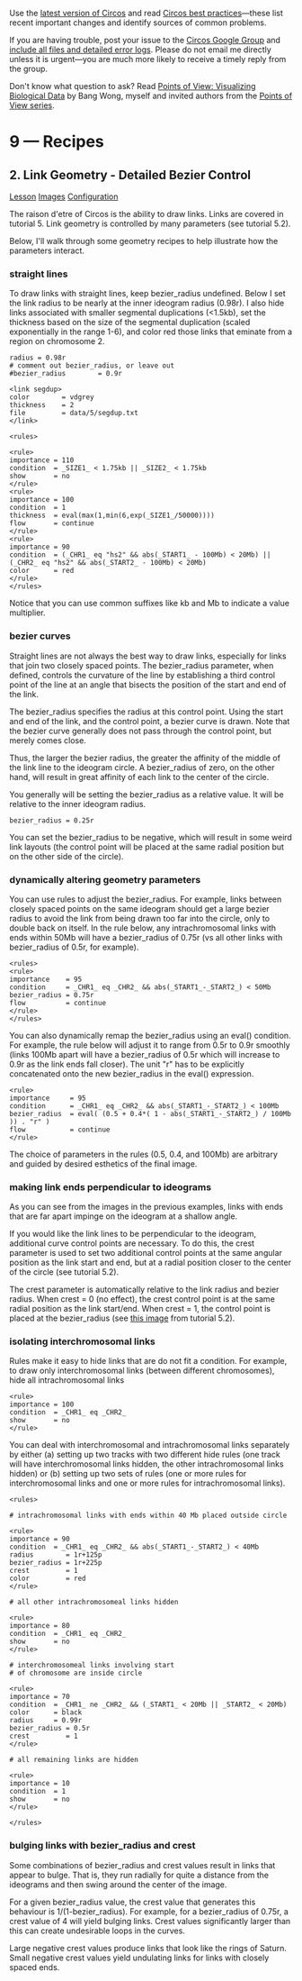 Use the [latest version of Circos](/software/download/circos/) and read
[Circos best
practices](/documentation/tutorials/reference/best_practices/)—these list
recent important changes and identify sources of common problems.

If you are having trouble, post your issue to the [Circos Google
Group](https://groups.google.com/group/circos-data-visualization) and [include
all files and detailed error logs](/support/support/). Please do not email me
directly unless it is urgent—you are much more likely to receive a timely
reply from the group.

Don't know what question to ask? Read [Points of View: Visualizing Biological
Data](https://www.nature.com/nmeth/journal/v9/n12/full/nmeth.2258.html) by
Bang Wong, myself and invited authors from the [Points of View
series](https://mk.bcgsc.ca/pointsofview).

# 9 — Recipes

## 2\. Link Geometry - Detailed Bezier Control

[Lesson](/documentation/tutorials/recipes/link_geometry/lesson)
[Images](/documentation/tutorials/recipes/link_geometry/images)
[Configuration](/documentation/tutorials/recipes/link_geometry/configuration)

The raison d'etre of Circos is the ability to draw links. Links are covered in
tutorial 5. Link geometry is controlled by many parameters (see tutorial 5.2).

Below, I'll walk through some geometry recipes to help illustrate how the
parameters interact.

### straight lines

To draw links with straight lines, keep bezier_radius undefined. Below I set
the link radius to be nearly at the inner ideogram radius (0.98r). I also hide
links associated with smaller segmental duplications (<1.5kb), set the
thickness based on the size of the segmental duplication (scaled exponentially
in the range 1-6), and color red those links that eminate from a region on
chromosome 2.

    
    
    radius = 0.98r
    # comment out bezier_radius, or leave out
    #bezier_radius        = 0.9r
    
    <link segdup>
    color        = vdgrey
    thickness    = 2
    file         = data/5/segdup.txt
    </link>
    
    <rules>
    
    <rule>
    importance = 110
    condition  = _SIZE1_ < 1.75kb || _SIZE2_ < 1.75kb
    show       = no
    </rule>
    <rule>
    importance = 100
    condition  = 1
    thickness  = eval(max(1,min(6,exp(_SIZE1_/50000))))
    flow       = continue
    </rule>
    <rule>
    importance = 90
    condition  = (_CHR1_ eq "hs2" && abs(_START1_ - 100Mb) < 20Mb) || (_CHR2_ eq "hs2" && abs(_START2_ - 100Mb) < 20Mb)
    color      = red
    </rule>
    </rules>
    
    

Notice that you can use common suffixes like kb and Mb to indicate a value
multiplier.

### bezier curves

Straight lines are not always the best way to draw links, especially for links
that join two closely spaced points. The bezier_radius parameter, when
defined, controls the curvature of the line by establishing a third control
point of the line at an angle that bisects the position of the start and end
of the link.

The bezier_radius specifies the radius at this control point. Using the start
and end of the link, and the control point, a bezier curve is drawn. Note that
the bezier curve generally does not pass through the control point, but merely
comes close.

Thus, the larger the bezier radius, the greater the affinity of the middle of
the link line to the ideogram circle. A bezier_radius of zero, on the other
hand, will result in great affinity of each link to the center of the circle.

You generally will be setting the bezier_radius as a relative value. It will
be relative to the inner ideogram radius.

    
    
    bezier_radius = 0.25r
    

You can set the bezier_radius to be negative, which will result in some weird
link layouts (the control point will be placed at the same radial position but
on the other side of the circle).

### dynamically altering geometry parameters

You can use rules to adjust the bezier_radius. For example, links between
closely spaced points on the same ideogram should get a large bezier radius to
avoid the link from being drawn too far into the circle, only to double back
on itself. In the rule below, any intrachromosomal links with ends within 50Mb
will have a bezier_radius of 0.75r (vs all other links with bezier_radius of
0.5r, for example).

    
    
    <rules>
    <rule>
    importance    = 95
    condition     = _CHR1_ eq _CHR2_ && abs(_START1_-_START2_) < 50Mb
    bezier_radius = 0.75r
    flow          = continue
    </rule>
    </rules>
    

You can also dynamically remap the bezier_radius using an eval() condition.
For example, the rule below will adjust it to range from 0.5r to 0.9r smoothly
(links 100Mb apart will have a bezier_radius of 0.5r which will increase to
0.9r as the link ends fall closer). The unit "r" has to be explicitly
concatenated onto the new bezier_radius in the eval() expression.

    
    
    <rule>
    importance     = 95
    condition      = _CHR1_ eq _CHR2_ && abs(_START1_-_START2_) < 100Mb
    bezier_radius  = eval( (0.5 + 0.4*( 1 - abs(_START1_-_START2_) / 100Mb )) . "r" )
    flow           = continue
    </rule>
    

The choice of parameters in the rules (0.5, 0.4, and 100Mb) are arbitrary and
guided by desired esthetics of the final image.

### making link ends perpendicular to ideograms

As you can see from the images in the previous examples, links with ends that
are far apart impinge on the ideogram at a shallow angle.

If you would like the link lines to be perpendicular to the ideogram,
additional curve control points are necessary. To do this, the crest parameter
is used to set two additional control points at the same angular position as
the link start and end, but at a radial position closer to the center of the
circle (see tutorial 5.2).

The crest parameter is automatically relative to the link radius and bezier
radius. When crest = 0 (no effect), the crest control point is at the same
radial position as the link start/end. When crest = 1, the control point is
placed at the bezier_radius (see [this
image](https://mk.bcgsc.ca/circos/tutorials/5/2/image-04.png) from tutorial
5.2).

### isolating interchromosomal links

Rules make it easy to hide links that are do not fit a condition. For example,
to draw only interchromosomal links (between different chromosomes), hide all
intrachromosomal links

    
    
    <rule>
    importance = 100
    condition  = _CHR1_ eq _CHR2_
    show       = no
    </rule>
    

You can deal with interchromosomal and intrachromosomal links separately by
either (a) setting up two tracks with two different hide rules (one track will
have interchromosomal links hidden, the other intrachromosomal links hidden)
or (b) setting up two sets of rules (one or more rules for interchromosomal
links and one or more rules for intrachromosomal links).

    
    
    <rules>
    
    # intrachromosomal links with ends within 40 Mb placed outside circle
    
    <rule>
    importance = 90
    condition  = _CHR1_ eq _CHR2_ && abs(_START1_-_START2_) < 40Mb
    radius        = 1r+125p
    bezier_radius = 1r+225p
    crest         = 1
    color         = red
    </rule>
    
    # all other intrachromosomeal links hidden
    
    <rule>
    importance = 80
    condition  = _CHR1_ eq _CHR2_
    show       = no
    </rule>
    
    # interchromosomeal links involving start
    # of chromosome are inside circle
    
    <rule>
    importance = 70
    condition  = _CHR1_ ne _CHR2_ && (_START1_ < 20Mb || _START2_ < 20Mb)
    color      = black
    radius     = 0.99r
    bezier_radius = 0.5r
    crest         = 1
    </rule>
    
    # all remaining links are hidden
    
    <rule>
    importance = 10
    condition  = 1
    show       = no
    </rule>
    
    </rules>
    
    

### bulging links with bezier_radius and crest

Some combinations of bezier_radius and crest values result in links that
appear to bulge. That is, they run radially for quite a distance from the
ideograms and then swing around the center of the image.

For a given bezier_radius value, the crest value that generates this behaviour
is 1/(1-bezier_radius). For example, for a bezier_radius of 0.75r, a crest
value of 4 will yield bulging links. Crest values significantly larger than
this can create undesirable loops in the curves.

Large negative crest values produce links that look like the rings of Saturn.
Small negative crest values yield undulating links for links with closely
spaced ends.

